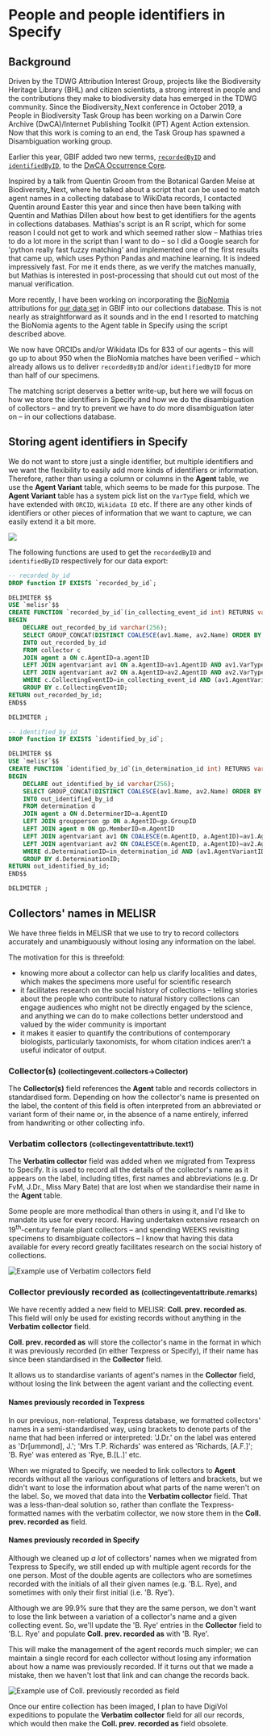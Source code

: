 # People and people identifiers in Specify

## Background

Driven by the TDWG Attribution Interest Group, projects like the Biodiversity Heritage Library (BHL) and citizen scientists, a strong interest in people and the contributions they make to biodiversity data has emerged in the TDWG community. Since the Biodiversity_Next conference in October 2019, a People in Biodiversity Task Group has been working on a Darwin Core Archive (DwCA)/Internet Publishing Toolkit (IPT) Agent Action extension. Now that this work is coming to an end, the Task Group has spawned a Disambiguation working group.

Earlier this year, GBIF added two new terms, [`recordedByID`](http://rs.gbif.org/terms/1.0/recordedByID) and [`identifiedByID`](http://rs.gbif.org/terms/1.0/identifiedByID), to the [DwCA Occurrence Core](https://rs.gbif.org/core/dwc_occurrence_2020-07-15.xml).

Inspired by a talk from Quentin Groom from the Botanical Garden Meise at Biodiversity_Next, where he talked about a script that can be used to match agent names in a collecting database to WikiData records, I contacted Quentin around Easter this year and since then have been talking with Quentin and Mathias Dillen about how best to get identifiers for the agents in collections databases. Mathias's script is an R script, which for some reason I could not get to work and which seemed rather slow – Mathias tries to do a lot more in the script than I want to do – so I did a Google search for 'python really fast fuzzy matching' and implemented one of the first results that came up, which uses Python Pandas and machine learning. It is indeed impressively fast. For me it ends there, as we verify the matches manually, but Mathias is interested in post-processing that should cut out most of the manual verification.

More recently, I have been working on incorporating the [BioNomia](https://bionomia.net) attributions for [our data set](https://bionomia.net/dataset/4ce8e3f9-2546-4af1-b28d-e2eadf05dfd4) in GBIF into our collections database. This is not nearly as straightforward as it sounds and in the end I resorted to matching the BioNomia agents to the Agent table in Specify using the script described above.

We now have ORCIDs and/or Wikidata IDs for 833 of our agents – this will go up to about 950 when the BioNomia matches have been verified – which already allows us to deliver `recordedByID` and/or `identifiedByID` for more than half of our specimens.

The matching script deserves a better write-up, but here we will focus on how we store the identifiers in Specify and how we do the disambiguation of collectors – and try to prevent we have to do more disambiguation later on – in our collections database.

## Storing agent identifiers in Specify

We do not want to store just a single identifier, but multiple identifiers and we want the flexibility to easily add more kinds of identifiers or information. Therefore, rather than using a column or columns in the **Agent** table, we use the **Agent Variant** table, which seems to be made for this purpose. The **Agent Variant** table has a system pick list on the `VarType` field, which we have extended with `ORCID`, `Wikidata ID` etc. If there are any other kinds of identifiers or other pieces of information that we want to capture, we can easily extend it a bit more.

![](./media/agent-person-screenshot.jpg)

The following functions are used to get the `recordedByID` and `identifiedByID` respectively for our data export:

```sql
-- recorded_by_id
DROP function IF EXISTS `recorded_by_id`;

DELIMITER $$
USE `melisr`$$
CREATE FUNCTION `recorded_by_id`(in_collecting_event_id int) RETURNS varchar(256) CHARSET utf8
BEGIN
	DECLARE out_recorded_by_id varchar(256);
    SELECT GROUP_CONCAT(DISTINCT COALESCE(av1.Name, av2.Name) ORDER BY c.OrderNumber SEPARATOR ' | ')
    INTO out_recorded_by_id
    FROM collector c
    JOIN agent a ON c.AgentID=a.agentID
    LEFT JOIN agentvariant av1 ON a.AgentID=av1.AgentID AND av1.VarType=11 -- ORCID
    LEFT JOIN agentvariant av2 ON a.AgentID=av2.AgentID AND av2.VarType=9 -- Wikidata ID
    WHERE c.CollectingEventID=in_collecting_event_id AND (av1.AgentVariantID IS NOT NULL OR av2.AgentVariantID IS NOT NULL)
    GROUP BY c.CollectingEventID;
RETURN out_recorded_by_id;
END$$

DELIMITER ;
```

```sql
-- identified_by_id
DROP function IF EXISTS `identified_by_id`;

DELIMITER $$
USE `melisr`$$
CREATE FUNCTION `identified_by_id`(in_determination_id int) RETURNS varchar(256) CHARSET utf8
BEGIN
	DECLARE out_identified_by_id varchar(256);
    SELECT GROUP_CONCAT(DISTINCT COALESCE(av1.Name, av2.Name) ORDER BY gp.OrderNumber SEPARATOR ' | ')
    INTO out_identified_by_id
	FROM determination d
	JOIN agent a ON d.DeterminerID=a.AgentID
	LEFT JOIN groupperson gp ON a.AgentID=gp.GroupID
	LEFT JOIN agent m ON gp.MemberID=m.AgentID
	LEFT JOIN agentvariant av1 ON COALESCE(m.AgentID, a.AgentID)=av1.AgentID AND av1.VarType=11 -- ORCID
	LEFT JOIN agentvariant av2 ON COALESCE(m.AgentID, a.AgentID)=av2.AgentID AND av2.VarType=9 -- Wikidata ID
	WHERE d.DeterminationID=in_determination_id AND (av1.AgentVariantID IS NOT NULL OR av2.AgentID IS NOT NULL)
	GROUP BY d.DeterminationID;
RETURN out_identified_by_id;
END$$

DELIMITER ;
```

## Collectors' names in MELISR

We have three fields in MELISR that we use to try to record collectors accurately and unambiguously without losing any information on the label. 

The motivation for this is threefold: 

- knowing more about a collector can help us clarify localities and dates, which makes the specimens more useful for scientific research 
- it facilitates research on the social history of collections – telling stories about the people who contribute to natural history collections can engage audiences who might not be directly engaged by the science, and anything we can do to make collections better understood and valued by the wider community is important 
- it makes it easier to quantify the contributions of contemporary biologists, particularly taxonomists, for whom citation indices aren’t a useful indicator of output. 

### Collector(s) <small>(collectingevent.collectors&rarr;Collector)</small>

The **Collector(s)** field references the **Agent** table and records collectors in standardised form. Depending on how the collector's name is presented on the label, the content of this field is often interpreted from an abbreviated or variant form of their name or, in the absence of a name entirely, inferred from handwriting or other collecting info.  

### Verbatim collectors <small>(collectingeventattribute.text1)</small>

The **Verbatim collector** field was added when we migrated from Texpress to Specify. It is used to record all the details of the collector's name as it appears on the label, including titles, first names and abbreviations (e.g. Dr FvM, J.Dr., Miss Mary Bate) that are lost when we standardise their name in the **Agent** table.

Some people are more methodical than others in using it, and I'd like to mandate its use for every record. Having undertaken extensive research on 19<sup>th</sup>-century female plant collectors – and spending WEEKS revisiting specimens to disambiguate collectors – I know that having this data available for every record greatly facilitates research on the social history of collections.

![Example use of Verbatim collectors field](./media/verbatim-collector.jpg)

### Collector previously recorded as <small>(collectingeventattribute.remarks)</small>

We have recently added a new field to MELISR: **Coll. prev. recorded as**. This field will only be used for existing records without anything in the **Verbatim collector** field.

**Coll. prev. recorded as** will store the collector's name in the format in which it was previously recorded (in either Texpress or Specify), if their name has since been standardised in the **Collector** field.

It allows us to standardise variants of agent's names in the **Collector** field, without losing the link between the agent variant and the collecting event.

#### Names previously recorded in Texpress

In our previous, non-relational, Texpress database, we formatted collectors' names in a semi-standardised way, using brackets to denote parts of the name that had been inferred or interpreted: 'J.Dr.' on the label was entered as 'Dr\[ummond\], J.'; 'Mrs T.P. Richards' was entered as 'Richards, \[A.F.\]'; 'B. Rye' was entered as 'Rye, B.\[L.\]' etc.

When we migrated to Specify, we needed to link collectors to **Agent** records without all the various configurations of letters and brackets, but we didn't want to lose the information about what parts of the name weren't on the label. So, we moved that data into the **Verbatim collector** field. That was a less-than-deal solution so, rather than conflate the Texpress-formatted names with the verbatim collector, we now store them in the **Coll. prev. recorded** **as** field.

#### Names previously recorded in Specify

Although we cleaned up *a lot* of collectors' names when we migrated from Texpress to Specify, we still ended up with multiple agent records for the one person. Most of the double agents are collectors who are sometimes recorded with the initials of all their given names (e.g. 'B.L. Rye), and sometimes with only their first initial (i.e. 'B. Rye').

Although we are 99.9% sure that they are the same person, we don't want to lose the link between a variation of a collector's name and a given collecting event. So, we'll update the 'B. Rye' entries in the **Collector** field to 'B.L. Rye' and populate **Coll. prev. recorded as** with 'B. Rye'.

This will make the management of the agent records much simpler; we can maintain a single record for each collector without losing any information about how a name was previously recorded. If it turns out that we made a mistake, then we haven't lost that link and can change the records back.

![Example use of Coll. previously recorded as field](./media/coll-previously-recorded-as.jpg)
 
Once our entire collection has been imaged, I plan to have DigiVol expeditions to populate the **Verbatim collector** field for all our records, which would then make the **Coll. prev. recorded as** field obsolete.
